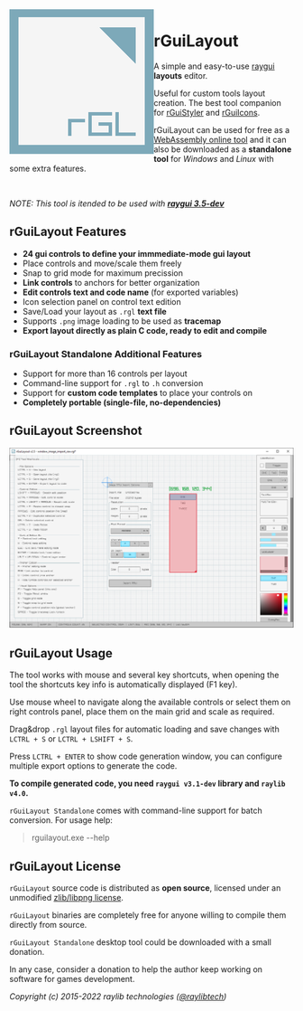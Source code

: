 <img align="left" src="logo/rguilayout_256x256.png" width=256>

# rGuiLayout

A simple and easy-to-use [raygui](https://github.com/raysan5/raygui) **layouts** editor.

Useful for custom tools layout creation. The best tool companion for [rGuiStyler](https://raylibtech.itch.io/rguistyler) and [rGuiIcons](https://raylibtech.itch.io/rguiicons).

rGuiLayout can be used for free as a [WebAssembly online tool](https://raylibtech.itch.io/rguilayout) and it can also be downloaded as a **standalone tool** for _Windows_ and _Linux_ with some extra features.

<br>

_NOTE: This tool is itended to be used with [**raygui 3.5-dev**](https://github.com/raysan5/raygui)_

## rGuiLayout Features

 - **24 gui controls to define your immmediate-mode gui layout**
 - Place controls and move/scale them freely
 - Snap to grid mode for maximum precission
 - **Link controls** to anchors for better organization
 - **Edit controls text and code name** (for exported variables)
 - Icon selection panel on control text edition
 - Save/Load your layout as `.rgl` **text file**
 - Supports `.png` image loading to be used as **tracemap**
 - **Export layout directly as plain C code, ready to edit and compile**

### rGuiLayout Standalone Additional Features

 - Support for more than 16 controls per layout
 - Command-line support for `.rgl` to `.h` conversion
 - Support for **custom code templates** to place your controls on
 - **Completely portable (single-file, no-dependencies)**
 
## rGuiLayout Screenshot

![rGuiLayout](screenshots/rguilayout_v250_shot01.png)
 
## rGuiLayout Usage

The tool works with mouse and several key shortcuts, when opening the tool the shortcuts key info is automatically displayed (F1 key).

Use mouse wheel to navigate along the available controls or select them on right controls panel, place them on the main grid and scale as required.

Drag&drop `.rgl` layout files for automatic loading and save changes with `LCTRL + S` or `LCTRL + LSHIFT + S`.

Press `LCTRL + ENTER` to show code generation window, you can configure multiple export options to generate the code. 

**To compile generated code, you need `raygui v3.1-dev` library and `raylib v4.0`.**

`rGuiLayout Standalone` comes with command-line support for batch conversion. For usage help:

 > rguilayout.exe --help

## rGuiLayout License

`rGuiLayout` source code is distributed as **open source**, licensed under an unmodified [zlib/libpng license](LICENSE). 

`rGuiLayout` binaries are completely free for anyone willing to compile them directly from source.

`rGuiLayout Standalone` desktop tool could be downloaded with a small donation. 

In any case, consider a donation to help the author keep working on software for games development.

*Copyright (c) 2015-2022 raylib technologies ([@raylibtech](https://twitter.com/raylibtech))*
